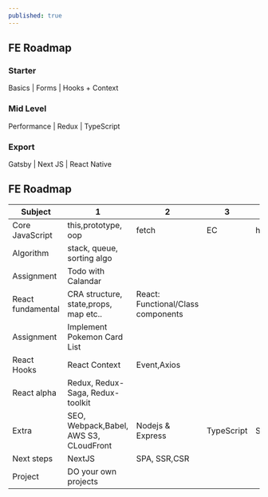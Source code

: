 ```yaml
---
published: true
---
```

## FE Roadmap

### Starter 
Basics | Forms | Hooks + Context 


### Mid Level
Performance | Redux | TypeScript 

### Export 
Gatsby | Next JS | React Native


## FE Roadmap 

|            Subject           | 1       | 2       | 3       | 4       |
|------------------------------|---------|---------|---------|---------|
| Core JavaScript              | this,prototype, oop| fetch  | EC  |  hosting |
| Algorithm                    | stack, queue, sorting algo  |
| Assignment  |  Todo with Calandar |
|  React fundamental | CRA structure, state,props, map etc..  | React: Functional/Class components
| Assignment  |  Implement Pokemon Card List |
|  React Hooks |React Context | Event,Axios  |
|  React alpha |  Redux, Redux-Saga, Redux-toolkit |   |   |   |
|  Extra | SEO, Webpack,Babel, AWS S3, CLoudFront  | Nodejs & Express  | TypeScript  | SCSS  | 
| Next steps | NextJS | SPA, SSR,CSR
|  Project |  DO your own projects |   
